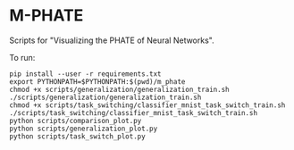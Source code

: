 # M-PHATE

Scripts for "Visualizing the PHATE of Neural Networks".

To run:

```
pip install --user -r requirements.txt
export PYTHONPATH=$PYTHONPATH:$(pwd)/m_phate
chmod +x scripts/generalization/generalization_train.sh
./scripts/generalization/generalization_train.sh
chmod +x scripts/task_switching/classifier_mnist_task_switch_train.sh
./scripts/task_switching/classifier_mnist_task_switch_train.sh
python scripts/comparison_plot.py
python scripts/generalization_plot.py
python scripts/task_switch_plot.py
```